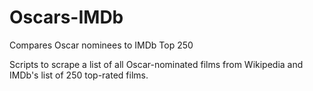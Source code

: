 # Oscars-IMDb

Compares Oscar nominees to IMDb Top 250

Scripts to scrape a list of all Oscar-nominated films from Wikipedia and IMDb's list of 250 top-rated films.
